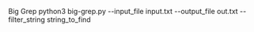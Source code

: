 Big Grep
python3 big-grep.py --input_file input.txt --output_file out.txt --filter_string string_to_find